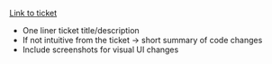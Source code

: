 [Link to ticket](url)

- One liner ticket title/description
- If not intuitive from the ticket -> short summary of code changes
- Include screenshots for visual UI changes
